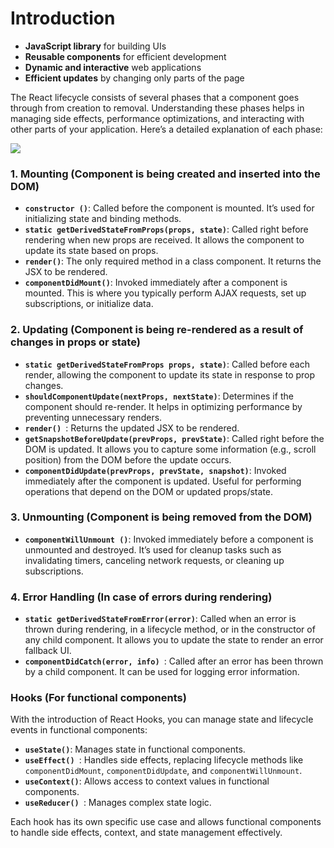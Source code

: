 # Introduction
- **JavaScript library** for building UIs
- **Reusable components** for efficient development
- **Dynamic and interactive** web applications
- **Efficient updates** by changing only parts of the page

The React lifecycle consists of several phases that a component goes through from creation to removal. Understanding these phases helps in managing side effects, performance optimizations, and interacting with other parts of your application. Here’s a detailed explanation of each phase:

![](https://dotnettrickscloud.blob.core.windows.net/article/react/3720230920232432.webp)


### 1. **Mounting** (Component is being created and inserted into the DOM)

- **` constructor () `**: Called before the component is mounted. It’s used for initializing state and binding methods.
- **`static getDerivedStateFromProps(props, state)`**: Called right before rendering when new props are received. It allows the component to update its state based on props.
- **`render()`**: The only required method in a class component. It returns the JSX to be rendered.
- **`componentDidMount()`**: Invoked immediately after a component is mounted. This is where you typically perform AJAX requests, set up subscriptions, or initialize data.

### 2. **Updating** (Component is being re-rendered as a result of changes in props or state)

- **`static getDerivedStateFromProps props, state)`**: Called before each render, allowing the component to update its state in response to prop changes.
- **`shouldComponentUpdate(nextProps, nextState)`**: Determines if the component should re-render. It helps in optimizing performance by preventing unnecessary renders.
- **`render() `**: Returns the updated JSX to be rendered.
- **`getSnapshotBeforeUpdate(prevProps, prevState)`**: Called right before the DOM is updated. It allows you to capture some information (e.g., scroll position) from the DOM before the update occurs.
- **`componentDidUpdate(prevProps, prevState, snapshot)`**: Invoked immediately after the component is updated. Useful for performing operations that depend on the DOM or updated props/state.

### 3. **Unmounting** (Component is being removed from the DOM)

- **`componentWillUnmount ()`**: Invoked immediately before a component is unmounted and destroyed. It’s used for cleanup tasks such as invalidating timers, canceling network requests, or cleaning up subscriptions.

### 4. **Error Handling** (In case of errors during rendering)

- **`static getDerivedStateFromError(error)`**: Called when an error is thrown during rendering, in a lifecycle method, or in the constructor of any child component. It allows you to update the state to render an error fallback UI.
- **`componentDidCatch(error, info) `**: Called after an error has been thrown by a child component. It can be used for logging error information.

### Hooks (For functional components)

With the introduction of React Hooks, you can manage state and lifecycle events in functional components:

- **`useState()`**: Manages state in functional components.
- **`useEffect() `**: Handles side effects, replacing lifecycle methods like ` componentDidMount `, ` componentDidUpdate `, and ` componentWillUnmount `.
- **`useContext()`**: Allows access to context values in functional components.
- **`useReducer() `**: Manages complex state logic.

Each hook has its own specific use case and allows functional components to handle side effects, context, and state management effectively.